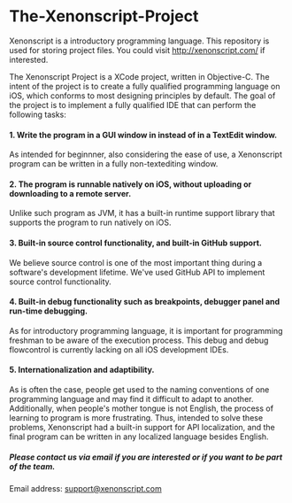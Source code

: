 # The-Xenonscript-Project
Xenonscript is a introductory programming language. This repository is used for storing project files. You could visit http://xenonscript.com/ if interested.

The Xenonscript Project is a XCode project, written in Objective-C. The intent of the project is to create a fully qualified programming language on iOS, which conforms to most designing principles by default. The goal of the project is to implement a fully qualified IDE that can perform the following tasks:

<h4>1. Write the program in a GUI window in instead of in a TextEdit window.</h4>
As intended for beginnner, also considering the ease of use, a Xenonscript program can be written in a fully non-textediting window.

<h4>2. The program is runnable natively on iOS, without uploading or downloading to a remote server.</h4>
Unlike such program as JVM, it has a built-in runtime support library that supports the program to run natively on iOS.
<h4>
3. Built-in source control functionality, and built-in GitHub support.
</h4>
We believe source control is one of the most important thing during a software's development lifetime. We've used GitHub API to implement source control functionality.
<h4>
4. Built-in debug functionality such as breakpoints, debugger panel and run-time debugging.
</h4>
As for introductory programming language, it is important for programming freshman to be aware of the execution process. This debug and debug flowcontrol is currently lacking on all iOS development IDEs.
<h4>
5. Internationalization and adaptibility.
</h4>
As is often the case, people get used to the naming conventions of one programming language and may find it difficult to adapt to another. Additionally, when people's mother tongue is not English, the process of learning to program is more frustrating. Thus, intended to solve these problems, Xenonscript had a built-in support for API localization, and the final program can be written in any localized language besides English.

<h5>Please contact us via email if you are interested or if you want to be part of the team. </h5>

Email address: support@xenonscript.com
